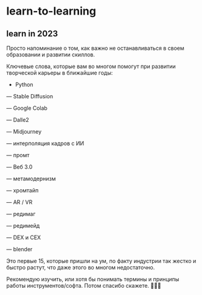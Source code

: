 # learn-to-learning

## learn in 2023

Просто напоминание о том, как важно не останавливаться в своем образовании и развитии скиллов.

Ключевые слова, которые вам во многом помогут при развитии творческой карьеры в ближайшие годы:

- Python

— Stable Diffusion

— Google Colab

— Dalle2

— Midjourney

— интерполяция кадров с ИИ

— промт

— Веб 3.0

— метамодернизм

— хромтайп

— AR / VR

— редимаг

— редимейд

— DEX и CEX

— blender

Это первые 15, которые пришли на ум, по факту индустрии так жестко и быстро растут, что даже этого во многом недостаточно.

Рекомендую изучить, или хотя бы понимать термины и принципы работы инструментов/софта. Потом спасибо скажете. 🙏🏼✨

